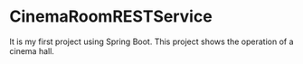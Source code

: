 # CinemaRoomRESTService

It is my first project using Spring Boot.
This project shows the operation of a cinema hall.
